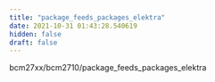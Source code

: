 ```yaml
---
title: "package_feeds_packages_elektra"
date: 2021-10-31 01:43:28.540619
hidden: false
draft: false
---
```


bcm27xx/bcm2710/package_feeds_packages_elektra

